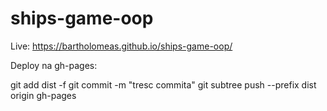 # ships-game-oop

Live: https://bartholomeas.github.io/ships-game-oop/

Deploy na gh-pages:

git add dist -f
git commit -m "tresc commita"
git subtree push --prefix dist origin gh-pages
